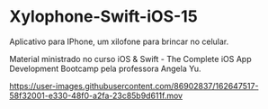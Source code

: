 # Xylophone-Swift-iOS-15
Aplicativo para IPhone, um xilofone para brincar no celular.

Material ministrado no curso iOS & Swift - The Complete iOS App Development Bootcamp pela professora Angela Yu.



https://user-images.githubusercontent.com/86902837/162647517-58f32001-e330-48f0-a2fa-23c85b9d611f.mov

